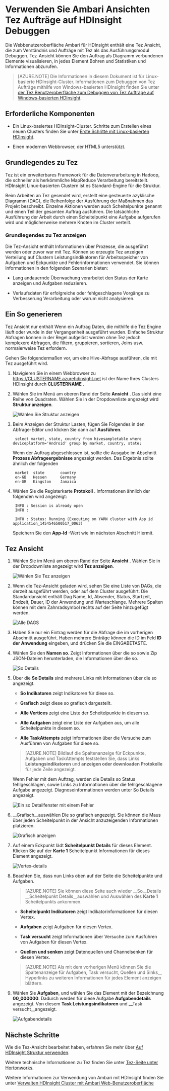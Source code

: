<properties
pageTitle="Verwenden Sie Ambari Tez Ansicht mit HDInsight | Azure"
description="Erfahren Sie, wie Ambari Tez Ansicht zum Debuggen Tez Aufträge auf HDInsight verwendet."
services="hdinsight"
documentationCenter=""
authors="Blackmist"
manager="jhubbard"
editor="cgronlun"/>

<tags
ms.service="hdinsight"
ms.devlang="na"
ms.topic="article"
ms.tgt_pltfrm="na"
ms.workload="big-data"
ms.date="10/04/2016"
ms.author="larryfr"/>

# <a name="use-ambari-views-to-debug-tez-jobs-on-hdinsight"></a>Verwenden Sie Ambari Ansichten Tez Aufträge auf HDInsight Debuggen

Die Webbenutzeroberfläche Ambari für HDInsight enthält eine Tez Ansicht, die zum Verständnis und Aufträge mit Tez als das Ausführungsmodul Debuggen. Tez-Ansicht können Sie den Auftrag als Diagramm verbundenen Elemente visualisieren, in jedes Element Bohren und Statistiken und Informationen abzurufen.

> [AZURE.NOTE] Die Informationen in diesem Dokument ist für Linux-basierte HDInsight-Cluster. Informationen zum Debuggen von Tez Aufträge mithilfe von Windows-basierten HDInsight finden Sie unter [der Tez Benutzeroberfläche zum Debuggen von Tez Aufträge auf Windows-basierten HDInsight](hdinsight-debug-tez-ui.md).

## <a name="prerequisites"></a>Erforderliche Komponenten

* Ein Linux-basiertes HDInsight-Cluster. Schritte zum Erstellen eines neuen Clusters finden Sie unter [Erste Schritte mit Linux-basierten HDInsight](hdinsight-hadoop-linux-tutorial-get-started.md).

* Einen modernen Webbrowser, der HTML5 unterstützt.

## <a name="understanding-tez"></a>Grundlegendes zu Tez

Tez ist ein erweiterbares Framework für die Datenverarbeitung in Hadoop, die schneller als herkömmliche MapReduce Verarbeitung bereitstellt. HDInsight Linux-basierten Clustern ist es Standard-Engine für die Struktur.

Beim Arbeiten an Tez gesendet wird, erstellt eine gesteuerte azyklische Diagramm (DAG), die Reihenfolge der Ausführung der Maßnahmen das Projekt beschreibt. Einzelne Aktionen werden auch Scheitelpunkte genannt und einen Teil der gesamten Auftrag ausführen. Die tatsächliche Ausführung der Arbeit durch einen Scheitelpunkt eine Aufgabe aufgerufen wird und möglicherweise mehrere Knoten im Cluster verteilt.

### <a name="understanding-the-tez-view"></a>Grundlegendes zu Tez anzeigen

Die Tez-Ansicht enthält Informationen über Prozesse, die ausgeführt werden oder zuvor war mit Tez. Können so erzeugte Tez anzeigen Verteilung auf Clustern Leistungsindikatoren für Arbeitsspeicher von Aufgaben und Eckpunkte und Fehlerinformationen verwendet. Sie können Informationen in den folgenden Szenarien bieten:

* Lang andauernde Überwachung verarbeitet den Status der Karte anzeigen und Aufgaben reduzieren.

* Verlaufsdaten für erfolgreiche oder fehlgeschlagene Vorgänge zu Verbesserung Verarbeitung oder warum nicht analysieren.

## <a name="generate-a-dag"></a>Ein So generieren

Tez Ansicht nur enthält Wenn ein Auftrag Daten, die mithilfe die Tez Engine läuft oder wurde in der Vergangenheit ausgeführt wurden. Einfache Struktur Abfragen können in der Regel aufgelöst werden ohne Tez jedoch komplexere Abfragen, die filtern, gruppieren, sortieren, Joins usw. normalerweise Tez erfordern.

Gehen Sie folgendermaßen vor, um eine Hive-Abfrage ausführen, die mit Tez ausgeführt wird.

1. Navigieren Sie in einem Webbrowser zu https://CLUSTERNAME.azurehdinsight.net ist der Name Ihres Clusters HDInsight durch __CLUSTERNAME__ .

2. Wählen Sie im Menü am oberen Rand der Seite __Ansicht__ . Das sieht eine Reihe von Quadraten. Wählen Sie in der Dropdownliste angezeigt wird __Struktur anzeigen__. 

    ![Wählen Sie Struktur anzeigen](./media/hdinsight-debug-ambari-tez-view/selecthive.png)

3. Beim Anzeigen der Struktur Lasten, fügen Sie Folgendes in den Abfrage-Editor und klicken Sie dann auf __Ausführen__.

        select market, state, country from hivesampletable where deviceplatform='Android' group by market, country, state;
    
    Wenn der Auftrag abgeschlossen ist, sollte die Ausgabe im Abschnitt __Prozess Abfrageergebnisse__ angezeigt werden. Das Ergebnis sollte ähnlich der folgenden
    
        market  state       country
        en-GB   Hessen      Germany
        en-GB   Kingston    Jamaica
        
4. Wählen Sie die Registerkarte __Protokoll__ . Informationen ähnlich der folgenden wird angezeigt:
    
        INFO : Session is already open
        INFO :

        INFO : Status: Running (Executing on YARN cluster with App id application_1454546500517_0063)

    Speichern Sie den __App-Id__ -Wert wie im nächsten Abschnitt Hiermit.

## <a name="use-the-tez-view"></a>Tez Ansicht

1. Wählen Sie im Menü am oberen Rand der Seite __Ansicht__ . Wählen Sie in der Dropdownliste angezeigt wird __Tez anzeigen__.

    ![Wählen Sie Tez anzeigen](./media/hdinsight-debug-ambari-tez-view/selecttez.png)

2. Wenn die Tez-Ansicht geladen wird, sehen Sie eine Liste von DAGs, die derzeit ausgeführt werden, oder auf dem Cluster ausgeführt. Die Standardansicht enthält Dag Name, Id, Absender, Status, Startzeit, Endzeit, Dauer, ID der Anwendung und Warteschlange. Mehrere Spalten können mit dem Zahnradsymbol rechts auf der Seite hinzugefügt werden.

    ![Alle DAGS](./media/hdinsight-debug-ambari-tez-view/alldags.png)

3. Haben Sie nur ein Eintrag werden für die Abfrage die im vorherigen Abschnitt ausgeführt. Haben mehrere Einträge können die ID im Feld __ID der Anwendung__ eingeben, und drücken Sie die EINGABETASTE.

4. Wählen Sie den __Namen so__. Zeigt Informationen über die so sowie Zip JSON-Dateien herunterladen, die Informationen über die so.

    ![So Details](./media/hdinsight-debug-ambari-tez-view/dagdetails.png)

5. Über die __So Details__ sind mehrere Links mit Informationen über die so angezeigt.

    * __So Indikatoren__ zeigt Indikatoren für diese so.
    
    * __Grafisch__ zeigt diese so grafisch dargestellt.
    
    * __Alle Vertices__ zeigt eine Liste der Scheitelpunkte in diesem so.
    
    * __Alle Aufgaben__ zeigt eine Liste der Aufgaben aus, um alle Scheitelpunkte in diesem so.
    
    * __Alle TaskAttempts__ zeigt Informationen über die Versuche zum Ausführen von Aufgaben für diese so.
    
    > [AZURE.NOTE] Bildlauf die Spaltenanzeige für Eckpunkte, Aufgaben und TaskAttempts feststellen Sie, dass Links __Leistungsindikatoren__ und __anzeigen oder downloaden Protokolle__ für jede Zeile angezeigt.

    Wenn Fehler mit dem Auftrag, werden die Details so Status fehlgeschlagen, sowie Links zu Informationen über die fehlgeschlagene Aufgabe angezeigt. Diagnoseinformationen werden unter So Details angezeigt.
    
    ![Ein so Detailfenster mit einem Fehler](./media/hdinsight-debug-ambari-tez-view/faileddag.png)

7. __Grafisch__auswählen Die so grafisch angezeigt. Sie können die Maus über jeden Scheitelpunkt in der Ansicht anzuzeigenden Informationen platzieren.

    ![Grafisch anzeigen](./media/hdinsight-debug-ambari-tez-view/dagdiagram.png)

8. Auf einem Eckpunkt lädt __Scheitelpunkt Details__ für dieses Element. Klicken Sie auf der __Karte 1__ Scheitelpunkt Informationen für dieses Element angezeigt.

    ![Vertex-details](./media/hdinsight-debug-ambari-tez-view/vertexdetails.png)

9. Beachten Sie, dass nun Links oben auf der Seite die Scheitelpunkte und Aufgaben.

    > [AZURE.NOTE] Sie können diese Seite auch wieder __So__Details __Scheitelpunkt Details__auswählen und Auswählen des __Karte 1__ Scheitelpunkts ankommen.

    * __Scheitelpunkt Indikatoren__ zeigt Indikatorinformationen für diesen Vertex.
    
    * __Aufgaben__ zeigt Aufgaben für diesen Vertex.
    
    * __Task versucht__ zeigt Informationen über Versuche zum Ausführen von Aufgaben für diesen Vertex.
    
    * __Quellen und senken__ zeigt Datenquellen und Channelsenken für diesen Vertex.

    > [AZURE.NOTE] Als mit dem vorherigen Menü können Sie die Spaltenanzeige für Aufgaben, Task versucht, Quellen und Sinks__ Hyperlinks zu weiteren Informationen für jedes Element anzeigen blättern.

10. Wählen Sie __Aufgaben__, und wählen Sie das Element mit der Bezeichnung __00_000000__. Dadurch werden für diese Aufgabe __Aufgabendetails__ angezeigt. Von diesem __Task Leistungsindikatoren__ und __Task versucht__angezeigt.

    ![Aufgabendetails](./media/hdinsight-debug-ambari-tez-view/taskdetails.png)

## <a name="next-steps"></a>Nächste Schritte

Wie die Tez-Ansicht bearbeitet haben, erfahren Sie mehr über [Auf HDInsight Struktur verwenden](hdinsight-use-hive.md).

Weitere technische Informationen zu Tez finden Sie unter [Tez-Seite unter Hortonworks](http://hortonworks.com/hadoop/tez/).

Weitere Informationen zur Verwendung von Ambari mit HDInsight finden Sie unter [Verwalten HDInsight Cluster mit Ambari Web-Benutzeroberfläche](hdinsight-hadoop-manage-ambari.md)
